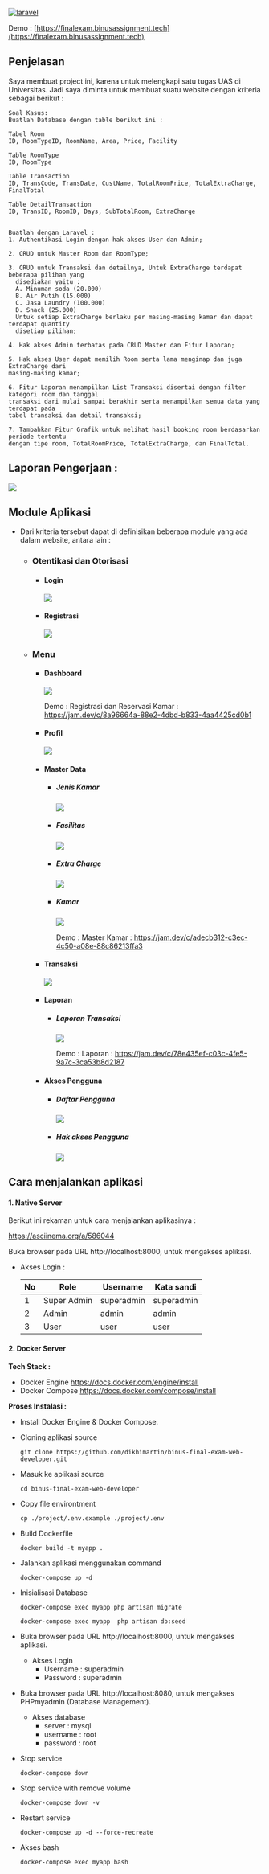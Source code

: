 [![laravel](https://i.ibb.co/SmtP4vH/image-4.png)](https://laravel.com)

Demo : [https://finalexam.binusassignment.tech](https://finalexam.binusassignment.tech)


## Penjelasan

Saya membuat project ini, karena untuk melengkapi satu tugas UAS  di Universitas. Jadi saya diminta untuk membuat suatu website  dengan kriteria sebagai berikut :

```
Soal Kasus: 
Buatlah Database dengan table berikut ini :

Tabel Room
ID, RoomTypeID, RoomName, Area, Price, Facility

Table RoomType
ID, RoomType

Table Transaction
ID, TransCode, TransDate, CustName, TotalRoomPrice, TotalExtraCharge, FinalTotal

Table DetailTransaction
ID, TransID, RoomID, Days, SubTotalRoom, ExtraCharge


Buatlah dengan Laravel :
1. Authentikasi Login dengan hak akses User dan Admin;

2. CRUD untuk Master Room dan RoomType;

3. CRUD untuk Transaksi dan detailnya, Untuk ExtraCharge terdapat beberapa pilihan yang
  disediakan yaitu :
  A. Minuman soda (20.000)
  B. Air Putih (15.000)
  C. Jasa Laundry (100.000)
  D. Snack (25.000)
  Untuk setiap ExtraCharge berlaku per masing-masing kamar dan dapat terdapat quantity
  disetiap pilihan;
  
4. Hak akses Admin terbatas pada CRUD Master dan Fitur Laporan;

5. Hak akses User dapat memilih Room serta lama menginap dan juga ExtraCharge dari
masing-masing kamar;

6. Fitur Laporan menampilkan List Transaksi disertai dengan filter kategori room dan tanggal
transaksi dari mulai sampai berakhir serta menampilkan semua data yang terdapat pada
tabel transaksi dan detail transaksi;

7. Tambahkan Fitur Grafik untuk melihat hasil booking room berdasarkan periode tertentu
dengan tipe room, TotalRoomPrice, TotalExtraCharge, dan FinalTotal.
```



## Laporan Pengerjaan : 

![](https://i.imgur.com/28DtkEG.png)



## Module Aplikasi 

- Dari kriteria tersebut dapat di definisikan beberapa module yang ada dalam website, antara lain :
  
  
  - ### **Otentikasi dan Otorisasi**
  
    - #### **Login** 
  
      ![](https://i.imgur.com/dyPw8ZY.png)
  
    - #### **Registrasi**
  
      ![](https://i.imgur.com/6FL2n6c.png)
  
  - ### **Menu**
  
    - #### **Dashboard**
  
      ![](https://i.imgur.com/ZVQmxGU.png)
  
      Demo : 
      Registrasi dan Reservasi Kamar : https://jam.dev/c/8a96664a-88e2-4dbd-b833-4aa4425cd0b1
  
    - #### **Profil**
  
      ![](https://i.imgur.com/uf4k7WS.png)
  
      
  
    - #### **Master Data**
  
      - ##### **Jenis Kamar**
  
        ![](https://i.imgur.com/gbFeSIp.png)
  
        
  
      - ##### **Fasilitas**
  
        ![](https://i.imgur.com/d02uMsZ.png)
  
        
  
      - ##### **Extra Charge**
  
        ![](https://i.imgur.com/hXX2Ifl.png)
  
        
  
      - ##### **Kamar**
  
        ![](https://i.imgur.com/3O5YnZR.png)
  
        Demo : 
        Master Kamar : https://jam.dev/c/adecb312-c3ec-4c50-a08e-88c86213ffa3
  
    - #### **Transaksi**
  
      ![](https://i.imgur.com/cGoOQjD.png)
  
    - #### **Laporan**
  
      - ##### **Laporan Transaksi**
  
        ![](https://i.imgur.com/JqQDamz.png)
  
        Demo : 
        Laporan : https://jam.dev/c/78e435ef-c03c-4fe5-9a7c-3ca53b8d2187
  
    - #### **Akses Pengguna**
  
      - ##### **Daftar Pengguna**
  
        ![](https://i.imgur.com/sQRGV0h.png)
  
        
  
      - ##### **Hak akses Pengguna**
  
        ![](https://i.imgur.com/Nyo0Ulf.png)
  



## Cara menjalankan aplikasi

#### 1. Native Server

Berikut ini rekaman untuk cara menjalankan aplikasinya :

https://asciinema.org/a/586044

Buka browser pada URL  http://localhost:8000, untuk mengakses aplikasi.

- Akses Login :

  | No   | Role        | Username   | Kata sandi |
  | ---- | ----------- | ---------- | ---------- |
  | 1    | Super Admin | superadmin | superadmin |
  | 2    | Admin       | admin      | admin      |
  | 3    | User        | user       | user       |

#### 2. Docker Server

**Tech Stack :**

  - Docker Engine https://docs.docker.com/engine/install
  - Docker Compose https://docs.docker.com/compose/install

**Proses Instalasi :**

- Install Docker Engine & Docker Compose.

- Cloning aplikasi source

  ```shell
  git clone https://github.com/dikhimartin/binus-final-exam-web-developer.git
  ```

- Masuk ke aplikasi source

  ```shell
  cd binus-final-exam-web-developer
  ```

- Copy file environtment

  ```shell
  cp ./project/.env.example ./project/.env
  ```

- Build Dockerfile

  ```shell
  docker build -t myapp .
  ```

- Jalankan aplikasi menggunakan command 

  ```shell
  docker-compose up -d
  ```

- Inisialisasi Database

  ```shell
  docker-compose exec myapp php artisan migrate  
  ```

  ```shell
  docker-compose exec myapp  php artisan db:seed
  ```

- Buka browser pada URL  http://localhost:8000, untuk mengakses aplikasi.

  - Akses Login 
    - Username    : superadmin
    - Password     : superadmin

- Buka browser pada URL  http://localhost:8080, untuk mengakses PHPmyadmin (Database Management).

  - Akses database 
    - server : mysql
    - username : root
    - password : root

- Stop service 

  ```shell
  docker-compose down
  ```

- Stop service with remove volume

  ```shell
  docker-compose down -v
  ```

- Restart service

  ```shell
  docker-compose up -d --force-recreate
  ```

- Akses bash 

  ```shell
  docker-compose exec myapp bash
  ```

  
